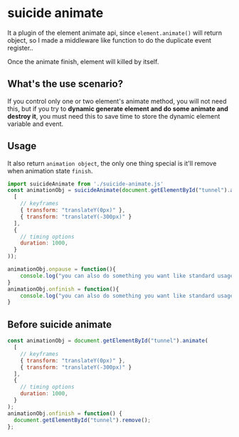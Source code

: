 # suicide animate

It a plugin of the element animate api, since `element.animate()` will return object, so I made a middleware like function to do the duplicate event register..

Once the animate finish, element will killed by itself.

## What's the use scenario?

If you control only one or two element's animate method, you will not need this, but if you try to **dynamic generate element and do some animate and destroy it**, you must need this to save time to store the dynamic element variable and event.

## Usage

It also return `animation object`, the only one thing special is it'll remove when animation state `finish`.

```javascript
import suicideAnimate from './suicide-animate.js'
const animationObj = suicideAnimate(document.getElementById("tunnel").animate(
  [
    // keyframes
    { transform: "translateY(0px)" },
    { transform: "translateY(-300px)" }
  ],
  {
    // timing options
    duration: 1000,
  }
));

animationObj.onpause = function(){
    console.log("you can also do something you want like standard usage;");
}
animationObj.onfinish = function(){
    console.log("you can also do something you want like standard usage;");
}
```


## Before suicide animate

```javascript
const animationObj = document.getElementById("tunnel").animate(
  [
    // keyframes
    { transform: "translateY(0px)" },
    { transform: "translateY(-300px)" }
  ],
  {
    // timing options
    duration: 1000,
  }
);
animationObj.onfinish = function() {
  document.getElementById("tunnel").remove();
};
```
